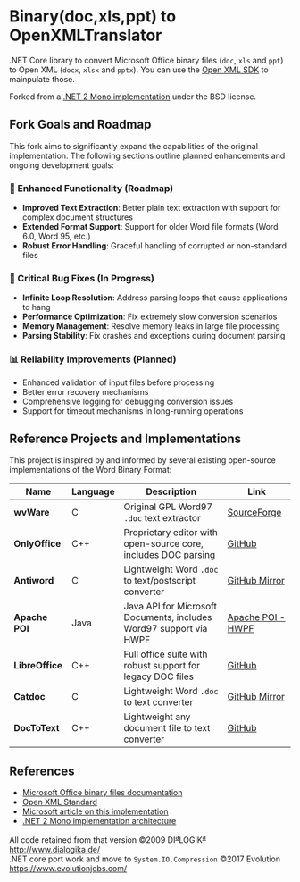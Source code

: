 # Binary(doc,xls,ppt) to OpenXMLTranslator

.NET Core library to convert Microsoft Office binary files (`doc`, `xls` and `ppt`) to Open XML (`docx`, `xlsx` and `pptx`).
You can use the [Open XML SDK](https://github.com/OfficeDev/Open-XML-SDK) to mainpulate those.

Forked from a [.NET 2 Mono implementation](https://sourceforge.net/projects/b2xtranslator/) under the BSD license.

## Fork Goals and Roadmap

This fork aims to significantly expand the capabilities of the original implementation. The following sections outline planned enhancements and ongoing development goals:

### 🚀 Enhanced Functionality (Roadmap)
- **Improved Text Extraction**: Better plain text extraction with support for complex document structures
- **Extended Format Support**: Support for older Word file formats (Word 6.0, Word 95, etc.)
- **Robust Error Handling**: Graceful handling of corrupted or non-standard files

### 🔧 Critical Bug Fixes (In Progress)
- **Infinite Loop Resolution**: Address parsing loops that cause applications to hang
- **Performance Optimization**: Fix extremely slow conversion scenarios
- **Memory Management**: Resolve memory leaks in large file processing
- **Parsing Stability**: Fix crashes and exceptions during document parsing

### 📊 Reliability Improvements (Planned)
- Enhanced validation of input files before processing
- Better error recovery mechanisms
- Comprehensive logging for debugging conversion issues
- Support for timeout mechanisms in long-running operations 

## Reference Projects and Implementations

This project is inspired by and informed by several existing open-source implementations of the Word Binary Format:

| Name            | Language | Description                                                        | Link                                                                  |
|-----------------|----------|--------------------------------------------------------------------|-----------------------------------------------------------------------|
| **wvWare**      | C        | Original GPL Word97 `.doc` text extractor                          | [SourceForge](https://sourceforge.net/projects/wvware/)               |
| **OnlyOffice**  | C++      | Proprietary editor with open-source core, includes DOC parsing     | [GitHub](https://github.com/ONLYOFFICE/core/tree/master/MsBinaryFile) |
| **Antiword**    | C        | Lightweight Word `.doc` to text/postscript converter               | [GitHub Mirror](https://github.com/grobian/antiword)                  |
| **Apache POI**  | Java     | Java API for Microsoft Documents, includes Word97 support via HWPF | [Apache POI - HWPF](https://poi.apache.org/hwpf/index.html)           |
| **LibreOffice** | C++      | Full office suite with robust support for legacy DOC files         | [GitHub](https://github.com/LibreOffice/core)                         |
| **Catdoc**      | C        | Lightweight Word `.doc` to text converter                          | [GitHub Mirror](https://github.com/petewarden/catdoc)                 |
| **DocToText**   | C++      | Lightweight any document file to text converter                    | [GitHub](https://github.com/tokgolich/doctotext)                      |

## References

* [Microsoft Office binary files documentation](https://msdn.microsoft.com/en-us/library/cc313105.aspx)
* [Open XML Standard](http://www.ecma-international.org/publications/standards/Ecma-376.htm)
* [Microsoft article on this implementation](https://blogs.msdn.microsoft.com/interoperability/2009/05/11/binary-to-open-xml-b2x-translator-interoperability-for-the-office-binary-file-formats/)
* [.NET 2 Mono implementation architecture](http://b2xtranslator.sourceforge.net/architecture.html)

All code retained from that version ©2009 DI<sup><u>a</u></sup>LOGIK<sup><u>a</u></sup> http://www.dialogika.de/  
.NET core port work and move to `System.IO.Compression` ©2017 Evolution https://www.evolutionjobs.com/